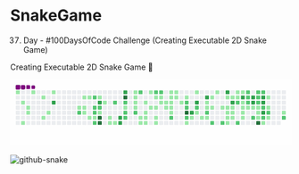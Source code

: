 # SnakeGame
37. Day - #100DaysOfCode Challenge (Creating Executable 2D Snake Game)

Creating Executable 2D Snake Game 🐍

![](https://raw.githubusercontent.com/Platane/snk/output/github-contribution-grid-snake.gif)

<picture>
  <source media="(prefers-color-scheme: dark)" srcset="[(https://raw.githubusercontent.com/Platane/snk/output/github-contribution-grid-snake.gif)]" />
<!--   <source media="(prefers-color-scheme: light)" srcset="(https://raw.githubusercontent.com/Platane/snk/output/github-contribution-grid-snake.gif)" /> -->
  <img alt="github-snake" src="[https://raw.githubusercontent.com/Platane/snk/output/github-contribution-grid-snake.gif]" />
</picture>



